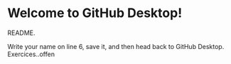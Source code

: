 # Welcome to GitHub Desktop!

 README.

Write your name on line 6, save it, and then head back to GitHub Desktop.
 Exercices..offen
